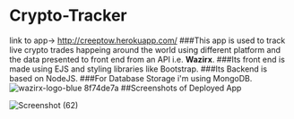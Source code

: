 # Crypto-Tracker
link to app-> http://creeptow.herokuapp.com/
###This app is used to track live crypto trades happeing around the world using different platform and the data presented to front end from an API i.e. **Wazirx**.
###Its front end is made using EJS and styling libraries like Bootstrap.
###Its Backend is based on NodeJS.
###For Database Storage i'm using MongoDB.
![wazirx-logo-blue 8f74de7a](https://user-images.githubusercontent.com/69078309/168477912-8e74ce33-963a-4b83-b2de-739733f6b929.png)
##Screenshots of Deployed App

![Screenshot (62)](https://user-images.githubusercontent.com/69078309/168477979-7ec88ea3-bb19-49c8-953a-e782c8d265b7.png)
